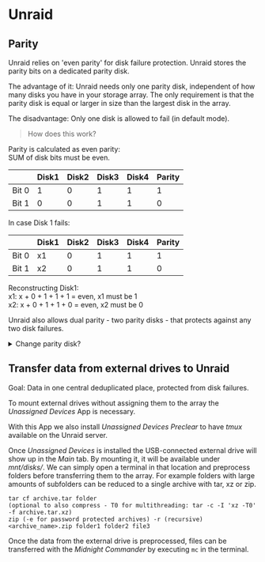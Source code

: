 # Unraid

## Parity

Unraid relies on 'even parity' for disk failure protection. Unraid stores the parity bits on a dedicated parity disk.   

The advantage of it: Unraid needs only one parity disk, independent of how many disks you have in your storage array. The only requirement is that the parity disk is equal or larger in size than the largest disk in the array.   

The disadvantage: Only one disk is allowed to fail (in default mode).   

> How does this work?  

Parity is calculated as even parity:  
SUM of disk bits must be even.  

|      | Disk1 | Disk2 | Disk3 | Disk4  | Parity |
| ---  | ---  | ---  | ---  | ---  | ---  |
| Bit 0 |   1    |   0    |    1   |    1    |  1 | 
| Bit 1 |   0    |   0    |    1   |    1    |  0  |

In case Disk 1 fails:

|      | Disk1  | Disk2 | Disk3 | Disk4  | Parity |
|  ---  | ---  | ---  | ---  | ---  | ---  |
| Bit 0 |   x1   |   0    |    1   |    1    |  1 | 
| Bit 1 |   x2   |   0    |    1   |    1    |  0 |

Reconstructing Disk1:  
x1:  x + 0 + 1 + 1 + 1 = even, x1 must be 1  
x2:  x + 0 + 1 + 1 + 0 = even, x2 must be 0

Unraid also allows dual parity - two parity disks - that protects against any two disk failures. 

<details>
<summary>Change parity disk?</summary>
<br>
1. Stop the array
2. Unassign the old parity disk
3. Assign the new parity disk
4. Start the array!
</details>

## Transfer data from external drives to Unraid

Goal: Data in one central deduplicated place, protected from disk failures.  

To mount external drives without assigning them to the array the *Unassigned Devices* App is necessary.  

With this App we also install *Unassigned Devices Preclear* to have *tmux* available on the Unraid server.  

Once *Unassigned Devices* is installed the USB-connected external drive will show up in the *Main* tab. By mounting it, it will be available under *mnt/disks/<Drivename>*. We can simply open a terminal in that location and preprocess folders before transferring them to the array. For example folders with large amounts of subfolders can be reduced to a single archive with tar, xz or zip.   

```
tar cf archive.tar folder 
(optional to also compress - T0 for multithreading: tar -c -I 'xz -T0' -f archive.tar.xz)
zip (-e for password protected archives) -r (recursive) <archive_name>.zip folder1 folder2 file3
```  

Once the data from the external drive is preprocessed, files can be transferred with the *Midnight Commander* by executing `mc` in the terminal.
